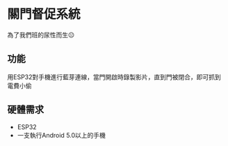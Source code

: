 # 關門督促系統
為了我們班的尿性而生😐

## 功能
用ESP32對手機進行藍芽連線，當門開啟時錄製影片，直到門被閉合，即可抓到電費小偷

## 硬體需求
- ESP32
- 一支執行Android 5.0以上的手機
